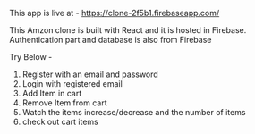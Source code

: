 This app is live at - https://clone-2f5b1.firebaseapp.com/

This Amzon clone is built with React and it is hosted in Firebase. Authentication part and database is also from Firebase

Try Below -

1. Register with an email and password
2. Login with registered email
3. Add Item in cart
4. Remove Item from cart
5. Watch the items increase/decrease and the number of items
6. check out cart items
